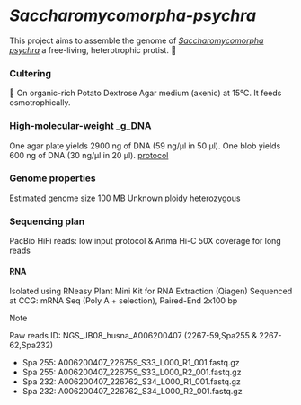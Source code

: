 # _Saccharomycomorpha-psychra_
This project aims to assemble the genome of [_Saccharomycomorpha psychra_](https://pubmed.ncbi.nlm.nih.gov/33448091/) a free-living, heterotrophic protist. 🦠 

### Cultering
🧫 On organic-rich Potato Dextrose Agar medium (axenic) at 15°C. It feeds osmotrophically. 

### High-molecular-weight _g_DNA 
One agar plate yields 2900 ng of DNA (59 ng/µl in 50 µl).
One blob yields 600 ng of DNA (30 ng/µl in 20 µl). [protocol](https://www.protocols.io/view/modified-salting-out-method-for-high-molecular-wei-c2igycbw.html)

### Genome properties
Estimated genome size 100 MB
Unknown ploidy
heterozygous

### Sequencing plan
PacBio HiFi reads: low input protocol & Arima Hi-C 
50X coverage for long reads

#### RNA
Isolated using RNeasy Plant Mini Kit for RNA Extraction (Qiagen)
Sequenced at CCG: mRNA Seq (Poly A + selection), Paired-End 2x100 bp
> [!NOTE]
> Raw reads ID: NGS_JB08_husna_A006200407 (2267-59,Spa255 & 2267-62,Spa232)
> - Spa 255: A006200407_226759_S33_L000_R1_001.fastq.gz
> - Spa 255: A006200407_226759_S33_L000_R2_001.fastq.gz 
> - Spa 232: A006200407_226762_S34_L000_R1_001.fastq.gz 
> - Spa 232: A006200407_226762_S34_L000_R2_001.fastq.gz
